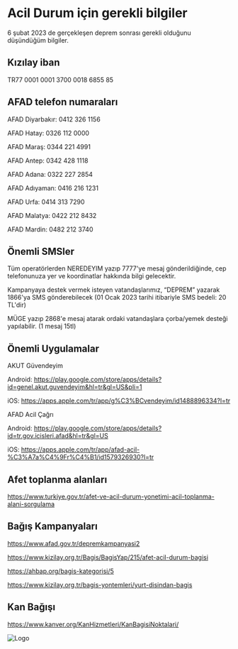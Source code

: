 
# Acil Durum için gerekli bilgiler

6 şubat 2023 de gerçekleşen deprem sonrası gerekli olduğunu düşündüğüm bilgiler.

## Kızılay iban

TR77 0001 0001 3700 0018 6855 85

## AFAD telefon numaraları

AFAD Diyarbakır: 0412 326 1156

AFAD Hatay: 0326 112 0000

AFAD Maraş: 0344 221 4991

AFAD Antep: 0342 428 1118

AFAD Adana: 0322 227 2854

AFAD Adıyaman: 0416 216 1231

AFAD Urfa: 0414 313 7290

AFAD Malatya: 0422 212 8432

AFAD Mardin: 0482 212 3740

## Önemli SMSler

Tüm operatörlerden NEREDEYIM yazıp 7777'ye mesaj gönderildiğinde, cep telefonunuza yer ve koordinatlar hakkında bilgi gelecektir.

Kampanyaya destek vermek isteyen vatandaşlarımız, “DEPREM” yazarak 1866'ya SMS gönderebilecek (01 Ocak 2023 tarihi itibariyle SMS bedeli: 20 TL'dir)

MÜGE yazıp 2868'e mesaj atarak ordaki vatandaşlara çorba/yemek desteği yapılabilir. (1 mesaj 15tl)

## Önemli Uygulamalar

AKUT Güvendeyim

Android: https://play.google.com/store/apps/details?id=genel.akut.guvendeyim&hl=tr&gl=US&pli=1

iOS: https://apps.apple.com/tr/app/g%C3%BCvendeyim/id1488896334?l=tr

AFAD Acil Çağrı

Android: https://play.google.com/store/apps/details?id=tr.gov.icisleri.afad&hl=tr&gl=US

iOS: https://apps.apple.com/tr/app/afad-acil-%C3%A7a%C4%9Fr%C4%B1/id1579326930?l=tr

## Afet toplanma alanları

https://www.turkiye.gov.tr/afet-ve-acil-durum-yonetimi-acil-toplanma-alani-sorgulama

## Bağış Kampanyaları

https://www.afad.gov.tr/depremkampanyasi2

https://www.kizilay.org.tr/Bagis/BagisYap/215/afet-acil-durum-bagisi

https://ahbap.org/bagis-kategorisi/5

https://www.kizilay.org.tr/bagis-yontemleri/yurt-disindan-bagis

## Kan Bağışı

https://www.kanver.org/KanHizmetleri/KanBagisiNoktalari/

![Logo](https://user-images.githubusercontent.com/31712231/216939037-76b09b3f-429b-4f89-835a-bfc87bcc3fa8.png)
